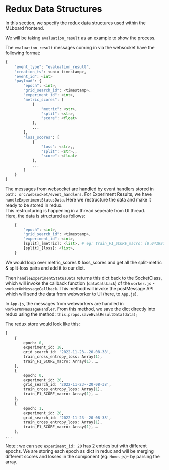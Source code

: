 # Redux Data Structures

In this section, we specify the redux data structures used within the MLboard frontend.

We will be taking `evaluation_result` as an example to show the process.

The `evaluation_result` messages coming in via the websocket have the following format:

```python
{
    "event_type": "evaluation_result",
    "creation_ts": <unix timestamp>,
    "event_id": <int>
    "payload": {
        "epoch": <int>,
        "grid_search_id": <timestamp>, 
        "experiment_id": <int>,
        "metric_scores": [
            {
                "metric": <str>, 
                "split": <str>,
                "score": <float>
            }, 
            ...
        ],
        "loss_scores": [
            {
                "loss": <str>,, 
                "split": <str>,,
                "score": <float>
            },
            ...
        ]
    }
}
```

The messages from websocket are handled by event handlers stored in `path: src/websocket/event_handlers`. For Experiment Results, we have `handleExperimentStatusData`. Here we restructure the data and make it ready to be stored in redux.<br/>
This restructuring is happening in a thread seperate from UI thread.<br/>
Here, the data is structured as follows:

```python
    {
        "epoch": <int>,
        "grid_search_id": <timestamp>, 
        "experiment_id": <int>,
        [split]_[metric]: <list>, # eg: train_F1_SCORE_macro: [0.04199189495669321]
        [split]_[loss]: <list>,
    }
```

We would loop over metric_scores & loss_scores and get all the split-metric & split-loss pairs and add it to our dict.<br/>

Then `handleExperimentStatusData` returns this dict back to the SocketClass, which will invoke the callback function (`dataCallback`) of the `worker.js` - `workerOnMessageCallback`. This method will invoke the postMessage API which will send the data from webworker to UI (here, to `App.js`).

In `App.js`, the messages from webworkers are handled in `workerOnMessageHandler`. From this method, we save the dict directly into redux using the method: `this.props.saveEvalResultData(data);`

The redux store would look like this:

```python
[
    {
        epoch: 0, 
        experiment_id: 18, 
        grid_search_id: '2022-11-23--20-08-38',
        train_cross_entropy_loss: Array(1),
        train_F1_SCORE_macro: Array(1), …
    },
    {
        epoch: 0, 
        experiment_id: 20, 
        grid_search_id: '2022-11-23--20-08-38', 
        train_cross_entropy_loss: Array(1), 
        train_F1_SCORE_macro: Array(1), …
    },
    {
        epoch: 1, 
        experiment_id: 20, 
        grid_search_id: '2022-11-23--20-08-38', 
        train_cross_entropy_loss: Array(1), 
        train_F1_SCORE_macro: Array(1), …
    },
...
```

Note:: we can see `experiment_id: 20` has 2 entries but with different epochs. We are storing each epoch as dict in redux and will be merging different scores and losses in the component (eg: `Home.js`)- by parsing the array. <br/><br/>